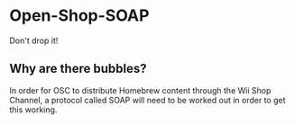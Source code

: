 # Open-Shop-SOAP
Don't drop it!

## Why are there bubbles?
In order for OSC to distribute Homebrew content through the Wii Shop Channel, a protocol called SOAP will need to be worked out in order to get this working.
